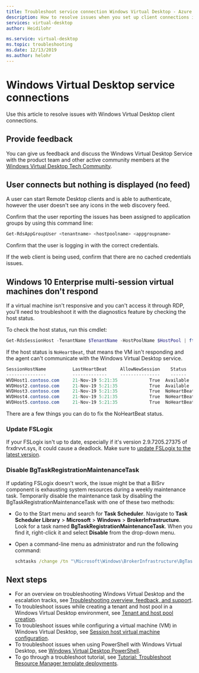 ```yaml
---
title: Troubleshoot service connection Windows Virtual Desktop - Azure
description: How to resolve issues when you set up client connections in a Windows Virtual Desktop tenant environment.
services: virtual-desktop
author: Heidilohr

ms.service: virtual-desktop
ms.topic: troubleshooting
ms.date: 12/13/2019
ms.author: helohr
---
```

# Windows Virtual Desktop service connections

Use this article to resolve issues with Windows Virtual Desktop client connections.

## Provide feedback

You can give us feedback and discuss the Windows Virtual Desktop Service with the product team and other active community members at the [Windows Virtual Desktop Tech Community](https://techcommunity.microsoft.com/t5/Windows-Virtual-Desktop/bd-p/WindowsVirtualDesktop).

## User connects but nothing is displayed (no feed)

A user can start Remote Desktop clients and is able to authenticate, however the user doesn't see any icons in the web discovery feed.

Confirm that the user reporting the issues has been assigned to application groups by using this command line:

```PowerShell
Get-RdsAppGroupUser <tenantname> <hostpoolname> <appgroupname>
```

Confirm that the user is logging in with the correct credentials.

If the web client is being used, confirm that there are no cached credentials issues.

## Windows 10 Enterprise multi-session virtual machines don't respond

If a virtual machine isn't responsive and you can't access it through RDP, you'll need to troubleshoot it with the diagnostics feature by checking the host status.

To check the host status, run this cmdlet:

```powershell
Get-RdsSessionHost -TenantName $TenantName -HostPoolName $HostPool | ft SessionHostName, LastHeartBeat, AllowNewSession, Status
```

If the host status is `NoHeartBeat`, that means the VM isn't responding and the agent can't communicate with the Windows Virtual Desktop service.

```powershell
SessionHostName          LastHeartBeat     AllowNewSession    Status 
---------------          -------------     ---------------    ------ 
WVDHost1.contoso.com     21-Nov-19 5:21:35            True 	Available 
WVDHost2.contoso.com     21-Nov-19 5:21:35            True 	Available 
WVDHost3.contoso.com     21-Nov-19 5:21:35            True 	NoHeartBeat 
WVDHost4.contoso.com     21-Nov-19 5:21:35            True 	NoHeartBeat 
WVDHost5.contoso.com     21-Nov-19 5:21:35            True 	NoHeartBeat 
```

There are a few things you can do to fix the NoHeartBeat status.

### Update FSLogix

If your FSLogix isn't up to date, especially if it's version 2.9.7205.27375 of frxdrvvt.sys, it could cause a deadlock. Make sure to [update FSLogix to the latest version](https://go.microsoft.com/fwlink/?linkid=2084562).

### Disable BgTaskRegistrationMaintenanceTask

If updating FSLogix doesn't work, the issue might be that a BiSrv component is exhausting system resources during a weekly maintenance task. Temporarily disable the maintenance task by disabling the BgTaskRegistrationMaintenanceTask with one of these two methods:

- Go to the Start menu and search for **Task Scheduler**. Navigate to **Task Scheduler Library** > **Microsoft** > **Windows** > **BrokerInfrastructure**. Look for a task named **BgTaskRegistrationMaintenanceTask**. When you find it, right-click it and select **Disable** from the drop-down menu.
- Open a command-line menu as administrator and run the following command:
    
    ```cmd
    schtasks /change /tn "\Microsoft\Windows\BrokerInfrastructure\BgTaskRegistrationMaintenanceTask" /disable 
    ```

## Next steps

- For an overview on troubleshooting Windows Virtual Desktop and the escalation tracks, see [Troubleshooting overview, feedback, and support](troubleshoot-set-up-overview.md).
- To troubleshoot issues while creating a tenant and host pool in a Windows Virtual Desktop environment, see [Tenant and host pool creation](troubleshoot-set-up-issues.md).
- To troubleshoot issues while configuring a virtual machine (VM) in Windows Virtual Desktop, see [Session host virtual machine configuration](troubleshoot-vm-configuration.md).
- To troubleshoot issues when using PowerShell with Windows Virtual Desktop, see [Windows Virtual Desktop PowerShell](troubleshoot-powershell.md).
- To go through a troubleshoot tutorial, see [Tutorial: Troubleshoot Resource Manager template deployments](../azure-resource-manager/templates/template-tutorial-troubleshoot.md).
